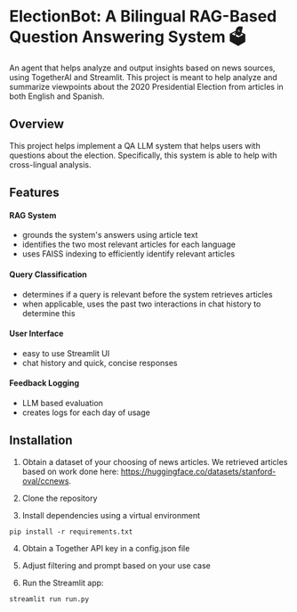 # ElectionBot: A Bilingual RAG-Based Question Answering System 🗳

An agent that helps analyze and output insights based on news sources, using TogetherAI and Streamlit. This project is meant to help analyze and summarize viewpoints about the 2020 Presidential Election from articles in both English and Spanish. 

## Overview 

This project helps implement a QA LLM system that helps users with questions about the election. Specifically, this system is able to help with cross-lingual analysis. 

## Features 

#### RAG System
- grounds the system's answers using article text
- identifies the two most relevant articles for each language 
- uses FAISS indexing to efficiently identify relevant articles 

#### Query Classification
- determines if a query is relevant before the system retrieves articles 
- when applicable, uses the past two interactions in chat history to determine this

#### User Interface 
- easy to use Streamlit UI 
- chat history and quick, concise responses

#### Feedback Logging 
- LLM based evaluation 
- creates logs for each day of usage


## Installation 

1. Obtain a dataset of your choosing of news articles. We retrieved articles based on work done here: https://huggingface.co/datasets/stanford-oval/ccnews. 

2. Clone the repository 

3. Install dependencies using a virtual environment 

```
pip install -r requirements.txt 
```

4. Obtain a Together API key in a config.json file 

5. Adjust filtering and prompt based on your use case 

6. Run the Streamlit app:

```
streamlit run run.py 
```
